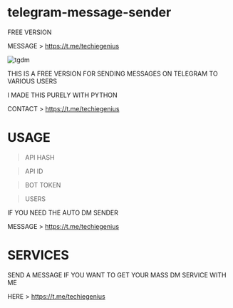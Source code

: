# telegram-message-sender
FREE VERSION

MESSAGE > https://t.me/techiegenius


![tgdm](https://user-images.githubusercontent.com/125784563/222506441-66afbc04-2b35-4712-93bd-1ee95d7ec008.jpeg)

THIS IS A FREE VERSION FOR SENDING MESSAGES ON TELEGRAM TO VARIOUS USERS

I MADE THIS PURELY WITH PYTHON 

CONTACT > https://t.me/techiegenius


# USAGE 

> API HASH

> API ID

> BOT TOKEN

> USERS

IF YOU NEED THE AUTO DM SENDER

MESSAGE > https://t.me/techiegenius


# SERVICES

SEND A MESSAGE IF YOU WANT TO GET YOUR MASS DM SERVICE WITH ME

HERE > https://t.me/techiegenius
